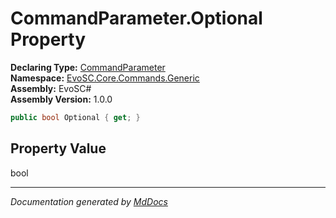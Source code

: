 ﻿<!--  
  <auto-generated>   
    The contents of this file were generated by a tool.  
    Changes to this file may be list if the file is regenerated  
  </auto-generated>   
-->

# CommandParameter.Optional Property

**Declaring Type:** [CommandParameter](../index.md)  
**Namespace:** [EvoSC.Core.Commands.Generic](../../index.md)  
**Assembly:** EvoSC\#  
**Assembly Version:** 1.0.0

```csharp
public bool Optional { get; }
```

## Property Value

bool

___

*Documentation generated by [MdDocs](https://github.com/ap0llo/mddocs)*
